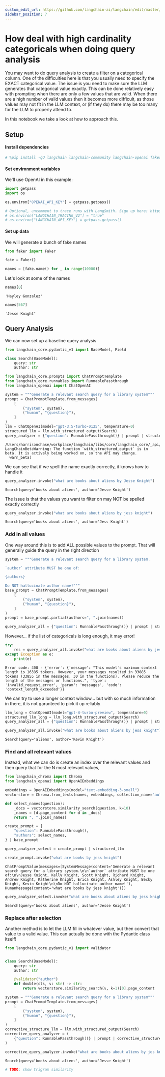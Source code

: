 ```yaml
---
custom_edit_url: https://github.com/langchain-ai/langchain/edit/master/docs/docs/how_to/query_high_cardinality.ipynb
sidebar_position: 7
---
```

# How deal with high cardinality categoricals when doing query analysis

You may want to do query analysis to create a filter on a categorical column. One of the difficulties here is that you usually need to specify the EXACT categorical value. The issue is you need to make sure the LLM generates that categorical value exactly. This can be done relatively easy with prompting when there are only a few values that are valid. When there are a high number of valid values then it becomes more difficult, as those values may not fit in the LLM context, or (if they do) there may be too many for the LLM to properly attend to.

In this notebook we take a look at how to approach this.

## Setup
#### Install dependencies


```python
# %pip install -qU langchain langchain-community langchain-openai faker langchain-chroma
```

#### Set environment variables

We'll use OpenAI in this example:


```python
import getpass
import os

os.environ["OPENAI_API_KEY"] = getpass.getpass()

# Optional, uncomment to trace runs with LangSmith. Sign up here: https://smith.langchain.com.
# os.environ["LANGCHAIN_TRACING_V2"] = "true"
# os.environ["LANGCHAIN_API_KEY"] = getpass.getpass()
```

#### Set up data

We will generate a bunch of fake names


```python
from faker import Faker

fake = Faker()

names = [fake.name() for _ in range(10000)]
```

Let's look at some of the names


```python
names[0]
```



```output
'Hayley Gonzalez'
```



```python
names[567]
```



```output
'Jesse Knight'
```


## Query Analysis

We can now set up a baseline query analysis


```python
from langchain_core.pydantic_v1 import BaseModel, Field
```


```python
class Search(BaseModel):
    query: str
    author: str
```


```python
from langchain_core.prompts import ChatPromptTemplate
from langchain_core.runnables import RunnablePassthrough
from langchain_openai import ChatOpenAI

system = """Generate a relevant search query for a library system"""
prompt = ChatPromptTemplate.from_messages(
    [
        ("system", system),
        ("human", "{question}"),
    ]
)
llm = ChatOpenAI(model="gpt-3.5-turbo-0125", temperature=0)
structured_llm = llm.with_structured_output(Search)
query_analyzer = {"question": RunnablePassthrough()} | prompt | structured_llm
```
```output
/Users/harrisonchase/workplace/langchain/libs/core/langchain_core/_api/beta_decorator.py:86: LangChainBetaWarning: The function `with_structured_output` is in beta. It is actively being worked on, so the API may change.
  warn_beta(
```
We can see that if we spell the name exactly correctly, it knows how to handle it


```python
query_analyzer.invoke("what are books about aliens by Jesse Knight")
```



```output
Search(query='books about aliens', author='Jesse Knight')
```


The issue is that the values you want to filter on may NOT be spelled exactly correctly


```python
query_analyzer.invoke("what are books about aliens by jess knight")
```



```output
Search(query='books about aliens', author='Jess Knight')
```


### Add in all values

One way around this is to add ALL possible values to the prompt. That will generally guide the query in the right direction


```python
system = """Generate a relevant search query for a library system.

`author` attribute MUST be one of:

{authors}

Do NOT hallucinate author name!"""
base_prompt = ChatPromptTemplate.from_messages(
    [
        ("system", system),
        ("human", "{question}"),
    ]
)
prompt = base_prompt.partial(authors=", ".join(names))
```


```python
query_analyzer_all = {"question": RunnablePassthrough()} | prompt | structured_llm
```

However... if the list of categoricals is long enough, it may error!


```python
try:
    res = query_analyzer_all.invoke("what are books about aliens by jess knight")
except Exception as e:
    print(e)
```
```output
Error code: 400 - {'error': {'message': "This model's maximum context length is 16385 tokens. However, your messages resulted in 33885 tokens (33855 in the messages, 30 in the functions). Please reduce the length of the messages or functions.", 'type': 'invalid_request_error', 'param': 'messages', 'code': 'context_length_exceeded'}}
```
We can try to use a longer context window... but with so much information in there, it is not garunteed to pick it up reliably


```python
llm_long = ChatOpenAI(model="gpt-4-turbo-preview", temperature=0)
structured_llm_long = llm_long.with_structured_output(Search)
query_analyzer_all = {"question": RunnablePassthrough()} | prompt | structured_llm_long
```


```python
query_analyzer_all.invoke("what are books about aliens by jess knight")
```



```output
Search(query='aliens', author='Kevin Knight')
```


### Find and all relevant values

Instead, what we can do is create an index over the relevant values and then query that for the N most relevant values,


```python
from langchain_chroma import Chroma
from langchain_openai import OpenAIEmbeddings

embeddings = OpenAIEmbeddings(model="text-embedding-3-small")
vectorstore = Chroma.from_texts(names, embeddings, collection_name="author_names")
```


```python
def select_names(question):
    _docs = vectorstore.similarity_search(question, k=10)
    _names = [d.page_content for d in _docs]
    return ", ".join(_names)
```


```python
create_prompt = {
    "question": RunnablePassthrough(),
    "authors": select_names,
} | base_prompt
```


```python
query_analyzer_select = create_prompt | structured_llm
```


```python
create_prompt.invoke("what are books by jess knight")
```



```output
ChatPromptValue(messages=[SystemMessage(content='Generate a relevant search query for a library system.\n\n`author` attribute MUST be one of:\n\nJesse Knight, Kelly Knight, Scott Knight, Richard Knight, Andrew Knight, Katherine Knight, Erica Knight, Ashley Knight, Becky Knight, Kevin Knight\n\nDo NOT hallucinate author name!'), HumanMessage(content='what are books by jess knight')])
```



```python
query_analyzer_select.invoke("what are books about aliens by jess knight")
```



```output
Search(query='books about aliens', author='Jesse Knight')
```


### Replace after selection

Another method is to let the LLM fill in whatever value, but then convert that value to a valid value.
This can actually be done with the Pydantic class itself!


```python
from langchain_core.pydantic_v1 import validator


class Search(BaseModel):
    query: str
    author: str

    @validator("author")
    def double(cls, v: str) -> str:
        return vectorstore.similarity_search(v, k=1)[0].page_content
```


```python
system = """Generate a relevant search query for a library system"""
prompt = ChatPromptTemplate.from_messages(
    [
        ("system", system),
        ("human", "{question}"),
    ]
)
corrective_structure_llm = llm.with_structured_output(Search)
corrective_query_analyzer = (
    {"question": RunnablePassthrough()} | prompt | corrective_structure_llm
)
```


```python
corrective_query_analyzer.invoke("what are books about aliens by jes knight")
```



```output
Search(query='books about aliens', author='Jesse Knight')
```



```python
# TODO: show trigram similarity
```
